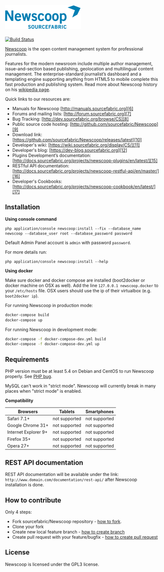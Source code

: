 <a href="http://www.sourcefabric.org/en/newscoop/">![Logo](newscoop/admin-style/images/newscoop_logo_big.png)
===
[![Build Status](https://travis-ci.org/sourcefabric/Newscoop.svg?branch=master)](https://travis-ci.org/sourcefabric/Newscoop)

[Newscoop][1] is the open content management system for professional journalists.

Features for the modern newsroom include multiple author management, issue-and-section based publishing, geolocation and multilingual content management. The enterprise-standard journalist’s dashboard and a templating engine supporting anything from HTML5 to mobile complete this fast production and publishing system. Read more about Newscoop history on his [wikipedia page][5].

Quick links to our resources are:

* Manuals for Newscoop [http://manuals.sourcefabric.org][6]
* Forums and mailing lists: [http://forum.sourcefabric.org][7]
* Bug Tracking: [http://dev.sourcefabric.org/browse/CS][8]
* Public source code hosting: [http://github.com/sourcefabric/Newscoop][9]
* Download link: [https://github.com/sourcefabric/Newscoop/releases/latest][10]
* Developer's wiki: [https://wiki.sourcefabric.org/display/CS/][11]
* Developer's blog: [https://dev-blog.sourcefabric.org][12]
* Plugins Development’s documentation: [http://docs.sourcefabric.org/projects/newscoop-plugins/en/latest/][15]
* RESTful API documentation: [http://docs.sourcefabric.org/projects/newscoop-restful-api/en/master/][16]
* Developer's Cookbooks: [http://docs.sourcefabric.org/projects/newscoop-cookbook/en/latest/][17]

## Installation

**Using console command**

	php application/console newscoop:install --fix --database_name newscoop --database_user root --database_password password

Default Admin Panel account is `admin` with password `password`.

For more details run:

	php application/console newscoop:install --help

**Using docker**

Make sure docker and docker compose are installed (boot2docker or docker machine on OSX as well). Add the line ```127.0.0.1 newscoop.docker``` to your ```/etc/hosts``` file. OSX users should use the ip of their virtualbox (e.g. ```boot2docker ip```).

For running Newscoop in production mode:

```bash
docker-compose build
docker-compose up
```

For running Newscoop in development mode:

```bash
docker-compose -f docker-compose-dev.yml build
docker-compose -f docker-compose-dev.yml up
```

## Requirements

PHP version must be at least 5.4 on Debian and CentOS to run Newscoop properly. See [PHP bug][14].

MySQL can't work in "strict mode". Newscoop will currently break in many places when "strict mode" is enabled.

**Compatibility**

| Browsers | Tablets |  Smartphones |
| -------- | ------- | ----------- |
| Safari 7.1+| not supported |  not supported |
| Google Chrome 31+ |  not supported | not supported |
| Internet Explorer 9+ | not supported | not supported |
| Firefox 35+ |  not supported |  not supported |
| Opera 27+ | not supported |  not supported |

## REST API documentation

REST API documentation will be available under the link: `http://www.domain.com/documentation/rest-api/` after Newscoop installation is done.

## How to contribute

Only 4 steps:

* Fork sourcefabric/Newscoop repository - [how to fork][2].
* Clone your fork
* Create new local feature branch - [how to create branch][3]
* Create pull request with your feature/bugfix - [how to create pull request][4]

## License

Newscoop is licensed under the GPL3 license.

[1]: http://www.sourcefabric.org/en/newscoop/
[2]: https://help.github.com/articles/fork-a-repo
[3]: http://learn.github.com/p/branching.html
[4]: https://help.github.com/articles/creating-a-pull-request
[5]: http://en.wikipedia.org/wiki/Newscoop
[6]: http://manuals.sourcefabric.org
[7]: http://forum.sourcefabric.org
[8]: http://dev.sourcefabric.org/browse/CS
[9]: http://github.com/sourcefabric/Newscoop
[10]: https://github.com/sourcefabric/Newscoop/releases/latest
[11]: https://wiki.sourcefabric.org/display/CS/
[12]: https://dev-blog.sourcefabric.org/en/blogs/?filter=1
[13]: https://github.com/sourcefabric/Newscoop/blob/master/newscoop/docs/INSTALL-ubuntu.md
[14]: https://bugs.php.net/bug.php?id=54709
[15]: http://docs.sourcefabric.org/projects/newscoop-plugins/en/latest/
[16]: http://docs.sourcefabric.org/projects/newscoop-restful-api/en/master/
[17]: http://docs.sourcefabric.org/projects/newscoop-cookbook/en/latest/
